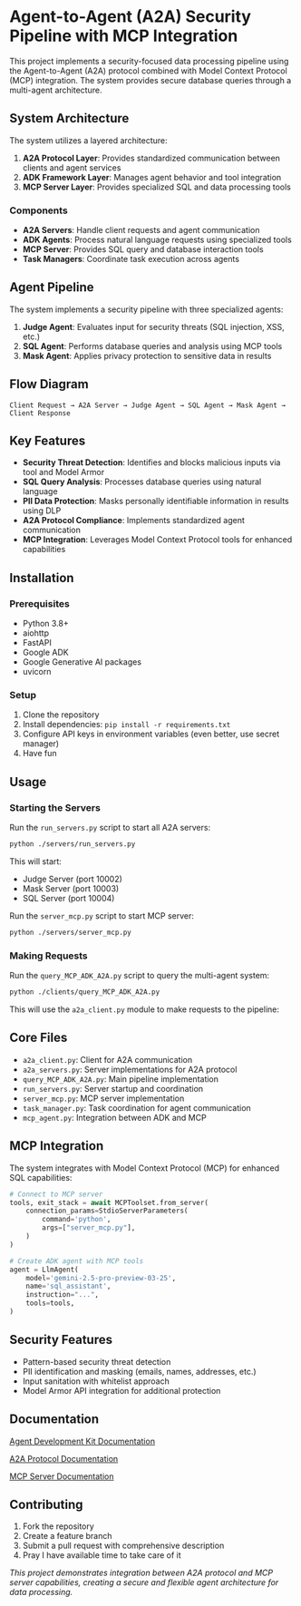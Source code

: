 # Agent-to-Agent (A2A) Security Pipeline with MCP Integration

This project implements a security-focused data processing pipeline using the Agent-to-Agent (A2A) protocol combined with Model Context Protocol (MCP) integration. The system provides secure database queries through a multi-agent architecture.

## System Architecture

The system utilizes a layered architecture:

1. **A2A Protocol Layer**: Provides standardized communication between clients and agent services
2. **ADK Framework Layer**: Manages agent behavior and tool integration
3. **MCP Server Layer**: Provides specialized SQL and data processing tools

### Components

- **A2A Servers**: Handle client requests and agent communication
- **ADK Agents**: Process natural language requests using specialized tools
- **MCP Server**: Provides SQL query and database interaction tools
- **Task Managers**: Coordinate task execution across agents

## Agent Pipeline

The system implements a security pipeline with three specialized agents:

1. **Judge Agent**: Evaluates input for security threats (SQL injection, XSS, etc.)
2. **SQL Agent**: Performs database queries and analysis using MCP tools
3. **Mask Agent**: Applies privacy protection to sensitive data in results

## Flow Diagram

```
Client Request → A2A Server → Judge Agent → SQL Agent → Mask Agent → Client Response
```

## Key Features

- **Security Threat Detection**: Identifies and blocks malicious inputs via tool and Model Armor
- **SQL Query Analysis**: Processes database queries using natural language
- **PII Data Protection**: Masks personally identifiable information in results using DLP
- **A2A Protocol Compliance**: Implements standardized agent communication
- **MCP Integration**: Leverages Model Context Protocol tools for enhanced capabilities

## Installation

### Prerequisites

- Python 3.8+
- aiohttp
- FastAPI
- Google ADK
- Google Generative AI packages
- uvicorn

### Setup

1. Clone the repository
2. Install dependencies: `pip install -r requirements.txt`
3. Configure API keys in environment variables (even better, use secret manager)
4. Have fun

## Usage

### Starting the Servers

Run the `run_servers.py` script to start all A2A servers:

```bash
python ./servers/run_servers.py
```

This will start:
- Judge Server (port 10002)
- Mask Server (port 10003)
- SQL Server (port 10004)

Run the `server_mcp.py` script to start MCP server:

```bash
python ./servers/server_mcp.py
```

### Making Requests

Run the `query_MCP_ADK_A2A.py` script to query the multi-agent system:

```bash
python ./clients/query_MCP_ADK_A2A.py
```

This will use the `a2a_client.py` module to make requests to the pipeline:


## Core Files

- `a2a_client.py`: Client for A2A communication
- `a2a_servers.py`: Server implementations for A2A protocol
- `query_MCP_ADK_A2A.py`: Main pipeline implementation
- `run_servers.py`: Server startup and coordination
- `server_mcp.py`: MCP server implementation
- `task_manager.py`: Task coordination for agent communication
- `mcp_agent.py`: Integration between ADK and MCP

## MCP Integration

The system integrates with Model Context Protocol (MCP) for enhanced SQL capabilities:

```python
# Connect to MCP server
tools, exit_stack = await MCPToolset.from_server(
    connection_params=StdioServerParameters(
        command='python',
        args=["server_mcp.py"],
    )
)

# Create ADK agent with MCP tools
agent = LlmAgent(
    model='gemini-2.5-pro-preview-03-25',
    name='sql_assistant',
    instruction="...",
    tools=tools,
)
```

## Security Features

- Pattern-based security threat detection
- PII identification and masking (emails, names, addresses, etc.)
- Input sanitation with whitelist approach
- Model Armor API integration for additional protection


## Documentation

[Agent Development Kit Documentation](https://google.github.io/adk-docs/)

[A2A Protocol Documentation](https://google.github.io/A2A/#/documentation)

[MCP Server Documentation](https://modelcontextprotocol.io/introduction)


## Contributing

1. Fork the repository
2. Create a feature branch
3. Submit a pull request with comprehensive description
4. Pray I have available time to take care of it


*This project demonstrates integration between A2A protocol and MCP server capabilities, creating a secure and flexible agent architecture for data processing.*
